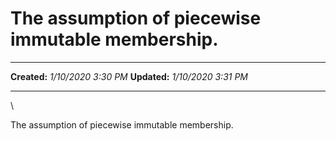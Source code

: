 The assumption of piecewise immutable membership.
=================================================

  -------------- ---------------------
  **Created:**   *1/10/2020 3:30 PM*
  **Updated:**   *1/10/2020 3:31 PM*
  -------------- ---------------------

\

The assumption of piecewise immutable membership.

 

